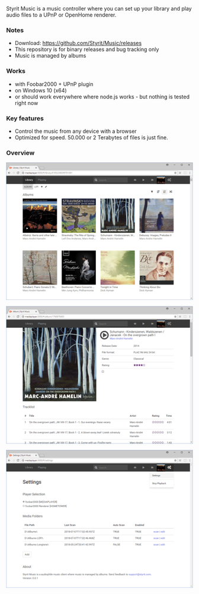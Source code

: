 Styrit Music is a music controller where you can set up your library and play audio files to a UPnP or OpenHome renderer.

### Notes
 - Download: <https://github.com/Styrit/Music/releases>
 - This repository is for binary releases and bug tracking only
 - Music is managed by albums

### Works 
 - with Foobar2000 + UPnP plugin
 - on Windows 10 (x64)
 - or should work everywhere where node.js works - but nothing is tested right now


### Key features
 - Control the music from any device with a browser
 - Optimized for speed. 50.000 or 2 Terabytes of files is just fine.
 

### Overview

![](images/library.png)

![](images/album.png)

![](images/settings.png)
